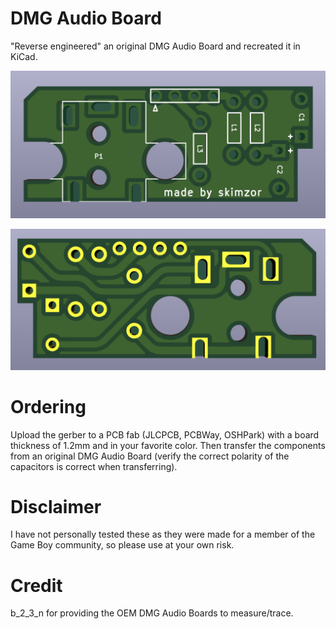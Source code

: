 # DMG Audio Board

"Reverse engineered" an original DMG Audio Board and recreated it in KiCad.

![](images/kicad_back.png)

![](images/kicad_front.png)

# Ordering

Upload the gerber to a PCB fab (JLCPCB, PCBWay, OSHPark) with a board thickness of 1.2mm and in your favorite color.  Then transfer the components from an original DMG Audio Board (verify the correct polarity of the capacitors is correct when transferring).  

# Disclaimer

I have not personally tested these as they were made for a member of the Game Boy community, so please use at your own risk.

# Credit

b_2_3_n for providing the OEM DMG Audio Boards to measure/trace.
